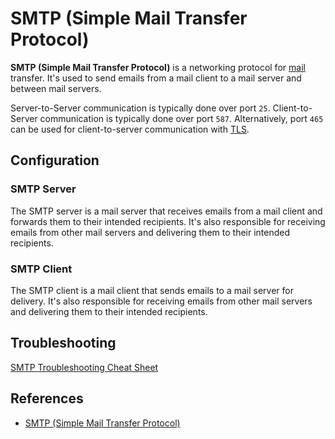 # SMTP (Simple Mail Transfer Protocol)

**SMTP (Simple Mail Transfer Protocol)** is a networking protocol for [mail](mail.md) transfer. It's used to send emails from a mail client to a mail server and between mail servers.

Server-to-Server communication is typically done over port `25`. Client-to-Server communication is typically done over port `587`. Alternatively, port `465` can be used for client-to-server communication with [TLS](../tls.md).

## Configuration

### SMTP Server

The SMTP server is a mail server that receives emails from a mail client and forwards them to their intended recipients. It's also responsible for receiving emails from other mail servers and delivering them to their intended recipients.

### SMTP Client

The SMTP client is a mail client that sends emails to a mail server for delivery. It's also responsible for receiving emails from other mail servers and delivering them to their intended recipients.

## Troubleshooting

[SMTP Troubleshooting Cheat Sheet](smtp-troubleshooting.md)

## References

- [SMTP (Simple Mail Transfer Protocol)](https://en.wikipedia.org/wiki/Simple_Mail_Transfer_Protocol)
